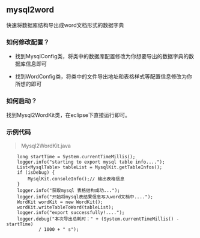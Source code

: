## mysql2word

快速将数据库结构导出成word文档形式的数据字典

### 如何修改配置？

* 找到MysqlConfig类，将类中的数据库配置修改为你想要导出的数据字典的数据库信息即可

* 找到WordConfig类，将类中的文件导出地址和表格样式等配置信息修改为你所想的即可

### 如何启动？

找到Mysql2WordKit类，在eclipse下直接运行即可。

### 示例代码

> Mysql2WordKit.java

		long startTime = System.currentTimeMillis();
		logger.info("starting to export mysql table info....");
		List<MysqlTable> tableList = MysqlKit.getTableInfos();
		if (isDebug) {
			MysqlKit.consoleInfo();// 输出表格信息
		}
		logger.info("获取mysql 表格结构成功...");
		logger.info("开始将mysql表结果信息写入word文档中....");
		WordKit wordKit = new WordKit();
		wordKit.writeTableToWord(tableList);
		logger.info("export successfully!....");
		logger.debug("本次导出总耗时：" + (System.currentTimeMillis() - startTime)
				/ 1000 + " s");
